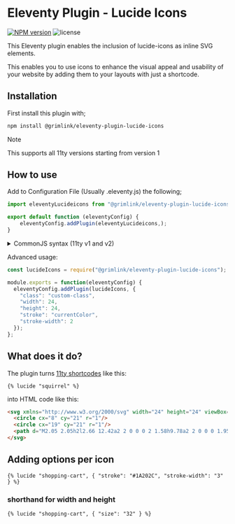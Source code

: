 # Eleventy Plugin - Lucide Icons

[![NPM version](https://img.shields.io/npm/v/@grimlink/eleventy-plugin-lucide-icons)](https://www.npmjs.org/package/@grimlink/eleventy-plugin-lucide-icons)
![license](https://img.shields.io/github/license/GrimLink/eleventy-plugin-lucide-icons)

This Eleventy plugin enables the inclusion of lucide-icons as inline SVG elements.

This enables you to use icons to enhance the visual appeal and usability of your website by adding them to your layouts with just a shortcode.

## Installation

First install this plugin with;

```bash
npm install @grimlink/eleventy-plugin-lucide-icons
```

> [!NOTE]
> This supports all 11ty versions starting from version 1

## How to use

Add to Configuration File (Usually .eleventy.js) the following;

```js
import eleventyLucideicons from "@grimlink/eleventy-plugin-lucide-icons";

export default function (eleventyConfig) {
    eleventyConfig.addPlugin(eleventyLucideicons,);
}
```

<details><summary>CommonJS syntax (11ty v1 and v2)</summary>

```js
const lucideIcons = require("@grimlink/eleventy-plugin-lucide-icons");

module.exports = function(eleventyConfig) {
  eleventyConfig.addPlugin(lucideIcons);
};
```

</details>

Advanced usage:

```js
const lucideIcons = require("@grimlink/eleventy-plugin-lucide-icons");

module.exports = function(eleventyConfig) {
  eleventyConfig.addPlugin(lucideIcons, {
    "class": "custom-class",
    "width": 24,
    "height": 24,
    "stroke": "currentColor",
    "stroke-width": 2
  });
};
```

## What does it do?

The plugin turns [11ty shortcodes](https://www.11ty.dev/docs/shortcodes/) like this:

```nunjucks
{% lucide "squirrel" %}
```

into HTML code like this:

```html
<svg xmlns="http://www.w3.org/2000/svg" width="24" height="24" viewBox="0 0 24 24" fill="none" stroke="currentColor" stroke-width="2" stroke-linecap="round" stroke-linejoin="round">
  <circle cx="8" cy="21" r="1"/>
  <circle cx="19" cy="21" r="1"/>
  <path d="M2.05 2.05h2l2.66 12.42a2 2 0 0 0 2 1.58h9.78a2 2 0 0 0 1.95-1.57l1.65-7.43H5.12"/>
</svg>
```


## Adding options per icon

```nunjucks
{% lucide "shopping-cart", { "stroke": "#1A202C", "stroke-width": "3" } %}
```

### shorthand for width and height

```nunjucks
{% lucide "shopping-cart", { "size": "32" } %}
```
